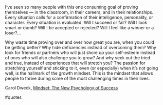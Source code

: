 I’ve seen so many people with this one consuming goal of proving themselves — in the classroom, in their careers, and in their relationships. Every situation calls for a confirmation of their intelligence, personality, or character. Every situation is evaluated: Will I succeed or fail? Will I look smart or dumb? Will I be accepted or rejected? Will I feel like a winner or a loser?…

Why waste time proving over and over how great you are, when you could be getting better? Why hide deficiencies instead of overcoming them? Why look for friends or partners who will just shore up your self-esteem instead of ones who will also challenge you to grow? And why seek out the tried and true, instead of experiences that will stretch you? The passion for stretching yourself and sticking to it, even (or especially) when it’s not going well, is the hallmark of the growth mindset. This is the mindset that allows people to thrive during some of the most challenging times in their lives.

Carol Dweck, [Mindset: The New Psychology of Success](https://emea01.safelinks.protection.outlook.com/?url=https%3A%2F%2Flondonwriterssalon.us4.list-manage.com%2Ftrack%2Fclick%3Fu%3D8b047263967451488070a8ad0%26id%3D321e618d3c%26e%3Dd0baf97615&data=04%7C01%7C%7C56bdfec8ce4e45593c9d08d94ad055fb%7C84df9e7fe9f640afb435aaaaaaaaaaaa%7C1%7C0%7C637623080916527997%7CUnknown%7CTWFpbGZsb3d8eyJWIjoiMC4wLjAwMDAiLCJQIjoiV2luMzIiLCJBTiI6Ik1haWwiLCJXVCI6Mn0%3D%7C1000&sdata=BJRCaR%2FVqCai7Hte%2FXglKaIpq5T3vW8gLLI0LWtXFGQ%3D&reserved=0 "Protected by Outlook: https://londonwriterssalon.us4.list-manage.com/track/click?u=8b047263967451488070a8ad0&id=321e618d3c&e=d0baf97615. Click or tap to follow the link.")

#quotes 